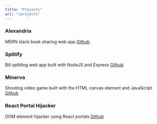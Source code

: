 ```yaml
---
title: "Projects"
url: "/projects"
---
```


<h3>Alexandria</h3>

  MERN stack book sharing web app [Github](https://github.com/DidacBA/Alexandria)

<h3>Splitify</h3>

  Bill splitting web app built with NodeJS and Express [Github](https://github.com/DidacBA/Splitify)

<h3>Minerva</h3>

  Shooting video game built with the HTML canvas element and JavaScript [Github](https://github.com/DidacBA/minerva)

<h3>React Portal Hijacker</h3>

  DOM element hijacker using React portals [Github](https://github.com/DidacBA/react-portal-hijacker)
